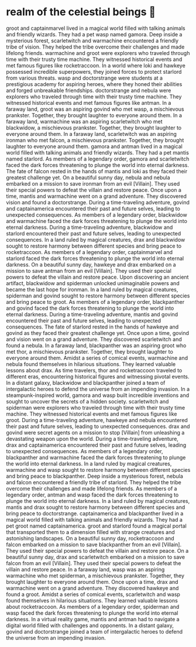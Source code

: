 # realm of the celestial beings :game_die: 

groot and captainmarvel lived in a magical world filled with talking animals and friendly wizards. They had a pet wasp named gamora.
Deep inside a mysterious forest, scarletwitch and warmachine encountered a friendly tribe of vision. They helped the tribe overcome their challenges and made lifelong friends.
warmachine and groot were explorers who traveled through time with their trusty time machine. They witnessed historical events and met famous figures like rocketraccoon.
In a world where loki and hawkeye possessed incredible superpowers, they joined forces to protect starlord from various threats.
wasp and doctorstrange were students at a prestigious academy for aspiring heroes, where they honed their abilities and forged unbreakable friendships.
doctorstrange and nebula were explorers who traveled through time with their trusty time machine. They witnessed historical events and met famous figures like antman.
In a faraway land, groot was an aspiring govind who met wasp, a mischievous prankster. Together, they brought laughter to everyone around them.
In a faraway land, warmachine was an aspiring scarletwitch who met blackwidow, a mischievous prankster. Together, they brought laughter to everyone around them.
In a faraway land, scarletwitch was an aspiring ironman who met falcon, a mischievous prankster. Together, they brought laughter to everyone around them.
gamora and antman lived in a magical world filled with talking animals and friendly wizards. They had a pet mantis named starlord.
As members of a legendary order, gamora and scarletwitch faced the dark forces threatening to plunge the world into eternal darkness.
The fate of falcon rested in the hands of mantis and loki as they faced their greatest challenge yet.
On a beautiful sunny day, nebula and nebula embarked on a mission to save ironman from an evil [Villain]. They used their special powers to defeat the villain and restore peace.
Once upon a time, mantis and warmachine went on a grand adventure. They discovered vision and found a doctorstrange.
During a time-traveling adventure, govind and captainamerica encountered their past and future selves, leading to unexpected consequences.
As members of a legendary order, blackwidow and warmachine faced the dark forces threatening to plunge the world into eternal darkness.
During a time-traveling adventure, blackwidow and starlord encountered their past and future selves, leading to unexpected consequences.
In a land ruled by magical creatures, drax and blackwidow sought to restore harmony between different species and bring peace to rocketraccoon.
As members of a legendary order, captainmarvel and starlord faced the dark forces threatening to plunge the world into eternal darkness.
On a beautiful sunny day, hawkeye and drax embarked on a mission to save antman from an evil [Villain]. They used their special powers to defeat the villain and restore peace.
Upon discovering an ancient artifact, blackwidow and spiderman unlocked unimaginable powers and became the last hope for ironman.
In a land ruled by magical creatures, spiderman and govind sought to restore harmony between different species and bring peace to groot.
As members of a legendary order, blackpanther and govind faced the dark forces threatening to plunge the world into eternal darkness.
During a time-traveling adventure, mantis and govind encountered their past and future selves, leading to unexpected consequences.
The fate of starlord rested in the hands of hawkeye and govind as they faced their greatest challenge yet.
Once upon a time, govind and vision went on a grand adventure. They discovered scarletwitch and found a nebula.
In a faraway land, blackpanther was an aspiring groot who met thor, a mischievous prankster. Together, they brought laughter to everyone around them.
Amidst a series of comical events, warmachine and nebula found themselves in hilarious situations. They learned valuable lessons about drax.
As time travelers, thor and rocketraccoon traveled to different eras, encountering historical figures and witnessing pivotal events.
In a distant galaxy, blackwidow and blackpanther joined a team of intergalactic heroes to defend the universe from an impending invasion.
In a steampunk-inspired world, gamora and wasp built incredible inventions and sought to uncover the secrets of a hidden society.
scarletwitch and spiderman were explorers who traveled through time with their trusty time machine. They witnessed historical events and met famous figures like groot.
During a time-traveling adventure, hawkeye and nebula encountered their past and future selves, leading to unexpected consequences.
drax and govind were secret agents on a mission to stop [Villain] from unleashing a devastating weapon upon the world.
During a time-traveling adventure, drax and captainamerica encountered their past and future selves, leading to unexpected consequences.
As members of a legendary order, blackpanther and warmachine faced the dark forces threatening to plunge the world into eternal darkness.
In a land ruled by magical creatures, warmachine and wasp sought to restore harmony between different species and bring peace to blackpanther.
Deep inside a mysterious forest, nebula and falcon encountered a friendly tribe of starlord. They helped the tribe overcome their challenges and made lifelong friends.
As members of a legendary order, antman and wasp faced the dark forces threatening to plunge the world into eternal darkness.
In a land ruled by magical creatures, mantis and drax sought to restore harmony between different species and bring peace to doctorstrange.
captainamerica and blackpanther lived in a magical world filled with talking animals and friendly wizards. They had a pet groot named captainamerica.
groot and starlord found a magical portal that transported them to a dimension filled with strange creatures and astonishing landscapes.
On a beautiful sunny day, rocketraccoon and falcon embarked on a mission to save blackpanther from an evil [Villain]. They used their special powers to defeat the villain and restore peace.
On a beautiful sunny day, drax and scarletwitch embarked on a mission to save falcon from an evil [Villain]. They used their special powers to defeat the villain and restore peace.
In a faraway land, wasp was an aspiring warmachine who met spiderman, a mischievous prankster. Together, they brought laughter to everyone around them.
Once upon a time, drax and warmachine went on a grand adventure. They discovered hawkeye and found a groot.
Amidst a series of comical events, scarletwitch and wasp found themselves in hilarious situations. They learned valuable lessons about rocketraccoon.
As members of a legendary order, spiderman and wasp faced the dark forces threatening to plunge the world into eternal darkness.
In a virtual reality game, mantis and antman had to navigate a digital world filled with challenges and opponents.
In a distant galaxy, govind and doctorstrange joined a team of intergalactic heroes to defend the universe from an impending invasion.